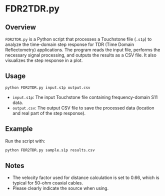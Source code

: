 # FDR2TDR.py

## Overview
`FDR2TDR.py` is a Python script that processes a Touchstone file (`.s1p`) to analyze the time-domain step response for TDR (Time Domain Reflectometry) applications. The program reads the input file, performs the necessary signal processing, and outputs the results as a CSV file. It also visualizes the step response in a plot.

## Usage
```bash
python FDR2TDR.py input.s1p output.csv
```

- `input.s1p`: The input Touchstone file containing frequency-domain S11 data.
- `output.csv`: The output CSV file to save the processed data (location and real part of the step response).

## Example
Run the script with:
```bash
python FDR2TDR.py sample.s1p results.csv
```

## Notes
- The velocity factor used for distance calculation is set to 0.66, which is typical for 50-ohm coaxial cables.
- Please clearly indicate the source when using.
